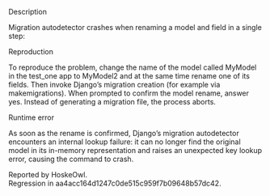 Description

Migration autodetector crashes when renaming a model and field in a single step:

Reproduction

To reproduce the problem, change the name of the model called MyModel in the test_one app to MyModel2 and at the same time rename one of its fields. Then invoke Django’s migration creation (for example via makemigrations). When prompted to confirm the model rename, answer yes. Instead of generating a migration file, the process aborts.

Runtime error

As soon as the rename is confirmed, Django’s migration autodetector encounters an internal lookup failure: it can no longer find the original model in its in-memory representation and raises an unexpected key lookup error, causing the command to crash.

Reported by HoskeOwl.  
Regression in aa4acc164d1247c0de515c959f7b09648b57dc42.